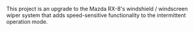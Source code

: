 This project is an upgrade to the Mazda RX-8's windshield / windscreen wiper system that adds speed-sensitive functionality to the intermittent operation mode.